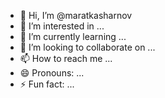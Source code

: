 - 👋 Hi, I’m @maratkasharnov
- 👀 I’m interested in ...
- 🌱 I’m currently learning ...
- 💞️ I’m looking to collaborate on ...
- 📫 How to reach me ...
- 😄 Pronouns: ...
- ⚡ Fun fact: ...

<!---
maratkasharnov/maratkasharnov is a ✨ special ✨ repository because its `README.md` (this file) appears on your GitHub profile.
You can click the Preview link to take a look at your changes.
--->

